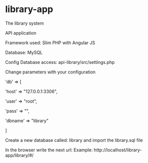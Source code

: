 # library-app
The library system

API application

Framework used: Slim PHP with Angular JS

Database: MySQL

Config Database access: api-library/src/settings.php

Change parameters with your configuration

'db' => [

  'host' => "127.0.0.1:3306",

  'user' => "root",

  'pass' => "",

  'dbname' => "library"

]

Create a new database called: library and import the library.sql file


In the browser write the next url:
Example: http://localhost/library-app/library/#/